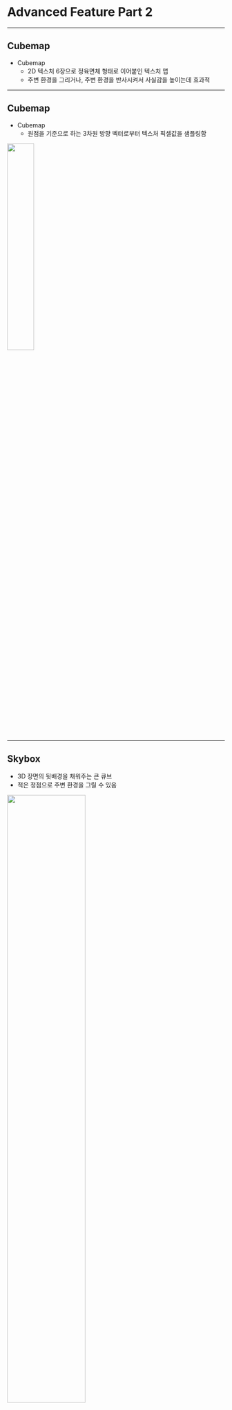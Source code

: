 # Advanced Feature Part 2

---

## Cubemap

- Cubemap
  - 2D 텍스처 6장으로 정육면체 형태로 이어붙인 텍스처 맵
  - 주변 환경을 그리거나, 주변 환경을 반사시켜서 사실감을 높이는데 효과적

---

## Cubemap

- Cubemap
  - 원점을 기준으로 하는 3차원 방향 벡터로부터 텍스처 픽셀값을 샘플링함

<div>
<img src="/opengl_course/note/images/12_cubemap_sampling.png" width="35%" />
</div>

---

## Skybox

- 3D 장면의 뒷배경을 채워주는 큰 큐브
- 적은 정점으로 주변 환경을 그릴 수 있음

<div>
<img src="/opengl_course/note/images/12_cubemap_skybox_example.png" width="60%" />
</div>

---

## Skybox

- 예제 다운로드
  - [learnopengl.com/img/textures/skybox.zip](https://learnopengl.com/img/textures/skybox.zip)
  - 압축을 풀어서 `image/skybox` 디렉토리에 저장

<div>
<img src="/opengl_course/note/images/12_cubemap_skybox_developed.png" width="55%" />
</div>

---

## Cubemap Creation

- `src/texture.h`에 큐브 텍스처를 위한 `CubeTexture` 클래스 선언 추가

```cpp
CLASS_PTR(CubeTexture)
class CubeTexture {
public:
  static CubeTextureUPtr CreateFromImages(
    const std::vector<Image*> images);
  ~CubeTexture();

  const uint32_t Get() const { return m_texture; }
  void Bind() const;
private:
  CubeTexture() {}
  bool InitFromImages(const std::vector<Image*> images);
  uint32_t m_texture { 0 };
};
```

---

## Cubemap Creation

- `src/texture.cpp`에 `CubeTexture` 클래스의 멤버 메소드 구현 추가

```cpp

CubeTextureUPtr CubeTexture::CreateFromImages(const std::vector<Image*> images) {
  auto texture = CubeTextureUPtr(new CubeTexture());
  if (!texture->InitFromImages(images))
    return nullptr;
  return std::move(texture);
}

CubeTexture::~CubeTexture() {
  if (m_texture) {
    glDeleteTextures(1, &m_texture);
  }
}

void CubeTexture::Bind() const {
  glBindTexture(GL_TEXTURE_CUBE_MAP, m_texture);    
}

bool CubeTexture::InitFromImages(const std::vector<Image*> images) {
  glGenTextures(1, &m_texture);
  Bind();

  glTexParameteri(GL_TEXTURE_CUBE_MAP, GL_TEXTURE_MIN_FILTER, GL_LINEAR);
  glTexParameteri(GL_TEXTURE_CUBE_MAP, GL_TEXTURE_MAG_FILTER, GL_LINEAR);
  glTexParameteri(GL_TEXTURE_CUBE_MAP, GL_TEXTURE_WRAP_S, GL_CLAMP_TO_EDGE);
  glTexParameteri(GL_TEXTURE_CUBE_MAP, GL_TEXTURE_WRAP_T, GL_CLAMP_TO_EDGE);
  glTexParameteri(GL_TEXTURE_CUBE_MAP, GL_TEXTURE_WRAP_R, GL_CLAMP_TO_EDGE);

  for (uint32_t i = 0; i < (uint32_t)images.size(); i++) {
    auto image = images[i];
    GLenum format = GL_RGBA;
    switch (image->GetChannelCount()) {
        default: break;
        case 1: format = GL_RED; break;
        case 2: format = GL_RG; break;
        case 3: format = GL_RGB; break;
    }

    glTexImage2D(GL_TEXTURE_CUBE_MAP_POSITIVE_X + i, 0, GL_RGB,
      image->GetWidth(), image->GetHeight(), 0,
      format, GL_UNSIGNED_BYTE,
      image->GetData());
  }

  return true;
}
```

---

## OpenGL Remarks

- `GL_TEXTURE_2D`가 아닌 `GL_TEXTURE_CUBE_MAP` 사용
- wrapping 옵션에 `GL_TEXTURE_WRAP_R` 까지 설정
- `glTexImage2D()`를 호출할 때 `GL_TEXTURE_CUBE_MAP_POSITIVE_X` 등
  6면의 이미지를 텍스처 메모리에 복사

---

## Cubemap Loading

- `src/image.h`, `src/image.cpp` 수정
  - 이미지 수직 플리핑을 파라미터로 조정할 수 있도록 함

```cpp
class Image {
  static ImageUPtr Load(const std::string& filepath, bool flipVertical = true);
  // ...
  bool LoadWithStb(const std::string& filepath, bool flipVertical);
  // ...
};
```

```cpp [1, 3, 5-6]
ImageUPtr Image::Load(const std::string& filepath, bool flipVertical) {
  auto image = ImageUPtr(new Image());
  if (!image->LoadWithStb(filepath, flipVertical))
// ...
bool Image::LoadWithStb(const std::string& filepath, bool flipVertical) {
    stbi_set_flip_vertically_on_load(flipVertical);
```

---

## Skybox Program

- Skybox를 그리기 위한 쉐이더 작성
  - `shader/skybox.vs`

```glsl
#version 330 core

layout (location = 0) in vec3 aPos;
out vec3 texCoord;

uniform mat4 transform;

void main() {
  texCoord = aPos;
  gl_Position = transform * vec4(aPos, 1.0);
}
```

---

## Skybox Program

- Skybox를 그리기 위한 쉐이더 작성
  - `shader/skybox.fs`

```glsl
#version 330 core
out vec4 fragColor;
in vec3 texCoord;

uniform samplerCube skybox;

void main() {
    fragColor = texture(skybox, texCoord);
}
```

---

## Skybox Draw

- `Context` 클래스에 Skybox 텍스처와 Skybox 프로그램을 위한
  멤버 추가

```cpp
  // cubemap
  CubeTextureUPtr m_cubeTexture;
  ProgramUPtr m_skyboxProgram;
```

---

## Skybox Draw

- `Context::Init()`에서 프로그램 및 텍스처 로딩

```cpp
  auto cubeRight = Image::Load("./image/skybox/right.jpg", false);
  auto cubeLeft = Image::Load("./image/skybox/left.jpg", false);
  auto cubeTop = Image::Load("./image/skybox/top.jpg", false);
  auto cubeBottom = Image::Load("./image/skybox/bottom.jpg", false);
  auto cubeFront = Image::Load("./image/skybox/front.jpg", false);
  auto cubeBack = Image::Load("./image/skybox/back.jpg", false);
  m_cubeTexture = CubeTexture::CreateFromImages({
    cubeRight.get(),
    cubeLeft.get(),
    cubeTop.get(),
    cubeBottom.get(),
    cubeFront.get(),
    cubeBack.get(),
  });
  m_skyboxProgram = Program::Create("./shader/skybox.vs", "./shader/skybox.fs");
```

---

## Skybox Draw

- `Context::Render()`에서 기본 큐브를 이용하여 렌더링

```cpp [2, 8-15]
  auto projection = glm::perspective(glm::radians(45.0f),
    (float)m_width / (float)m_height, 0.01f, 100.0f);
  auto view = glm::lookAt(
    m_cameraPos,
    m_cameraPos + m_cameraFront,
    m_cameraUp);

  auto skyboxModelTransform =
      glm::translate(glm::mat4(1.0), m_cameraPos) *
      glm::scale(glm::mat4(1.0), glm::vec3(50.0f));
  m_skyboxProgram->Use();
  m_cubeTexture->Bind();
  m_skyboxProgram->SetUniform("skybox", 0);
  m_skyboxProgram->SetUniform("transform", projection * view * skyboxModelTransform);
  m_box->Draw(m_skyboxProgram.get());
```

---

## Skybox

- 빌드 및 실행 결과

<div>
<img src="/opengl_course/note/images/12_cubemap_skybox_result.png" width="75%" />
</div>

---

## Environment Mapping

- 주변을 감싸고 있는 환경을 렌더링하고자 하는 오브젝트에 적용하는 방식
  - 주변 환경이 물체에 반사되거나
  - 주변 환경이 물체에 굴절되서 보이는 경우

---

## Environment Mapping

- 반사
  - 시선 벡터와 물체의 법선 벡터를 이용하여 반사 벡터를 계산
  - 벡터 방향으로부터 큐브맵 텍스처의 픽셀값을 가져옴

<div>
<img src="/opengl_course/note/images/12_cubemap_environment_map_reflection_explain.png" width="35%" />
</div>

---

## Environment Mapping

- `shader/env_map.vs` 추가

```glsl
#version 330 core
layout (location = 0) in vec3 aPos;
layout (location = 1) in vec3 aNormal;

out vec3 normal;
out vec3 position;

uniform mat4 model;
uniform mat4 view;
uniform mat4 projection;

void main() {
    normal = mat3(transpose(inverse(model))) * aNormal;
    position = vec3(model * vec4(aPos, 1.0));
    gl_Position = projection * view * vec4(position, 1.0);
}
```

---

## Environment Mapping

- `shader/env_map.fs` 추가

```glsl
#version 330 core

out vec4 fragColor;

in vec3 normal;
in vec3 position;

uniform vec3 cameraPos;
uniform samplerCube skybox;

void main() {
    vec3 I = normalize(position - cameraPos);
    vec3 R = reflect(I, normalize(normal));
    fragColor = vec4(texture(skybox, R).rgb, 1.0);
}
```

---

## Environment Mapping

- `Context` 클래스에 프로그램을 위한 멤버 추가

```cpp [4]
    // cubemap
    CubeTextureUPtr m_cubeTexture;
    ProgramUPtr m_skyboxProgram;
    ProgramUPtr m_envMapProgram;
```

---

## Environment Mapping

- `Context::Init()` 에서 프로그램 로드

```cpp [3-4]
  m_skyboxProgram = Program::Create(
    "./shader/skybox.vs", "./shader/skybox.fs");
  m_envMapProgram = Program::Create(
    "./shader/env_map.vs", "./shader/env_map.fs");
```

---

## Environment Mapping

- `Context::Render()` 에서 `m_envMapProgram`을
  이용하여 박스 그리기

```cpp
  modelTransform =
    glm::translate(glm::mat4(1.0f), glm::vec3(1.0f, 0.75f, -2.0f)) *
    glm::rotate(glm::mat4(1.0f), glm::radians(40.0f), glm::vec3(0.0f, 1.0f, 0.0f)) *
    glm::scale(glm::mat4(1.0f), glm::vec3(1.5f, 1.5f, 1.5f));
  m_envMapProgram->Use();
  m_envMapProgram->SetUniform("model", modelTransform);
  m_envMapProgram->SetUniform("view", view);
  m_envMapProgram->SetUniform("projection", projection);
  m_envMapProgram->SetUniform("cameraPos", m_cameraPos);
  m_cubeTexture->Bind();
  m_envMapProgram->SetUniform("skybox", 0);
  m_box->Draw(m_envMapProgram.get());
```

---

## Environment Mapping

- 빌드 및 실행 결과

<div>
<img src="/opengl_course/note/images/12_cubemap_environment_map_reflection_result.png" width="75%" />
</div>

---

## Environment Mapping

- 보통 단독으로 사용하지는 않고 일반 쉐이더 (phong, PBS 등)에 섞어서 사용
- cube map에서만 색상을 가져오므로 근처의 오브젝트가 비치지 않아서 비현실성이
  있음

---

## Environment Mapping

- Reflection(반사) 외에도 Refraction(굴절)로도 구현 가능
  - 굴절률 수치를 바탕으로 굴절각 계산
  - glsl에서 제공하는 `refract()` 함수를 사용하여 굴절된 벡터 계산

<div>
<img src="/opengl_course/note/images/12_cubemap_environment_map_refraction_explain.png" width="35%" />
</div>

---

## Environment Mapping

- Dynamic environment map
  - 고정된 이미지를 로딩하는 형태가 아닌, 매 프레임마다 변하는 환경 맵
  - Framebuffer를 이용하여 매 프레임 cube map의 각 면을 렌더링
  - 결국 6번의 렌더링이 사전에 이루어져야 하므로 성능에 영향을 미침

---

## Advanced Data

- VBO, IBO의 데이터를 관리하는 방법
  - 지금까지 사용했던 VBO에 데이터 관리: `glBufferData()`
  - `glBufferData()`에 메모리 포인터 인자에 `nullptr`을
    넘겨주면, 메모리 할당만 하고 복사는 일어나지 않음

---

## Advanced Data

- OpenGL에서 제공하는 버퍼 데이터 업데이트 방법
  - 일부 복사: `glBufferSubData()`
  - 직접 억세스: `glMapBuffer()` / `glUnmapBuffer()`
  - 버퍼에서 버퍼로 복사하기: `glCopyBufferSubData()`

---

## Advanced Data

- `glBufferSubData(target, offset, size, ptr)`
  - `target`에 바인딩된 버퍼에 `offset`부터 `size`
    만큼의 공간에 `ptr`부터 `size` 만큼의 데이터를 복사

```cpp
// Range: [24, 24 + sizeof(data)]
glBufferSubData(GL_ARRAY_BUFFER, 24, sizeof(data), &data);
```

---

## Advanced Data

- `glMapBuffer(target, usage)`
  - `target`에 바인딩된 버퍼에 `usage` 목적으로 접근 가능한
    데이터 포인터를 가져옴
- `glUnmapBuffer(target)`
  - 포인터를 통한 버퍼 접근 종료

---

## Advanced Data

```cpp
float data[] = {
  0.5f, 1.0f, -0.35f
  [...]
};
glBindBuffer(GL_ARRAY_BUFFER, buffer);
// get pointer
void *ptr = glMapBuffer(GL_ARRAY_BUFFER, GL_WRITE_ONLY);
// now copy data into memory
memcpy(ptr, data, sizeof(data));
// make sure to tell OpenGL we’re done with the pointer
glUnmapBuffer(GL_ARRAY_BUFFER);
```

---

## Advanced Data

- `glCopyBufferSubData(rtarget, wtarget, roffset, woffset, size)`
  - `rtarget`에 바인딩된 버퍼의 `roffset`부터 `size` 만큼의 데이터를
    `wtarget`에 바인딩된 버퍼의 `wtarget`부터 `size` 만큼의 공간에
    복사

```cpp
glBindBuffer(GL_COPY_READ_BUFFER, vbo1);
glBindBuffer(GL_COPY_WRITE_BUFFER, vbo2);
glCopyBufferSubData(GL_COPY_READ_BUFFER, GL_COPY_WRITE_BUFFER,
  0, 0, 8 * sizeof(float));
```

---

## Advanced Data

- Additional note
  - `glTexSubImage2D()`
    - 이미 GPU 메모리가 할당된 2D texture에 새로운 CPU 이미지 데이터를
      업데이트하고 싶을때 사용하는 함수

```cpp
glBindBuffer(GL_TEXTURE_2D, texture);
glTexSubImage2D(GL_TEXTURE_2D, level,
  xoffset, yoffset, width, height,
  GL_RGBA, GL_UNSIGNED_BYTE, imageptr);
```

---

## Advanced GLSL

- Built-in variable
  - shader 내에서 사용할 수 있는 미리 선언된 변수
  - vertex shader의 gl_Position은 built-in output variable
  - 그 외의 built-in variable을 알아보자

---

## GLSL Built-in variable

- `gl_PointSize`
  - `GL_POINTS`를 이용하여 점을 그리고자 할 경우
    vertex shader에서 설정할 수 있는 점의 크기값
  - `glEnable(GL_PROGRAM_POINT_SIZE);` 으로 활성화 한 뒤
    사용 가능

```glsl
void main() {
  gl_Position = projection * view * model * vec4(aPos, 1.0);
  gl_PointSize = gl_Position.z;
}
```

---

## GLSL Built-in variable

- `gl_VertexID`
  - 현재 vertex shader에서 처리 중인 정점의 인덱스
- `gl_FragCoord`
  - fragment shader에서 사용할 수 있는 현재 픽셀의 화면상 위치값

---

## GLSL Built-in variable

```glsl
void main() {
  if(gl_FragCoord.x < 400)
    FragColor = vec4(1.0, 0.0, 0.0, 1.0);
  else
    FragColor = vec4(0.0, 1.0, 0.0, 1.0);
}
```

<div>
<img src="/opengl_course/note/images/12_glsl_fragcoord.png" width="40%" />
</div>

---

## GLSL Built-in variable

- `gl_FrontFacing`
  - fragment shader에서 사용할 수 있음
  - 현재 픽셀이 앞면인지 혹은 뒷면인지를 알 수 있는 bool 값
  - 앞면 / 뒷면에 따라 다른 재질을 입히거나 할 때 유용

---

## GLSL Built-in variable

```glsl
#version 330 core
out vec4 FragColor;

in vec2 TexCoords;

uniform sampler2D frontTexture;
uniform sampler2D backTexture;

void main() {
  if(gl_FrontFacing)
    FragColor = texture(frontTexture, TexCoords);
  else
    FragColor = texture(backTexture, TexCoords);
}
```

---

## GLSL Built-in variable

<div>
<img src="/opengl_course/note/images/12_glsl_frontfacing.png" width="50%" />
</div>

---

## GLSL Built-in variable

- `gl_FragDepth`
  - fragment shader에서 픽셀의 깊이값을 직접 설정할 수 있게 해주는 변수
  - `gl_FragCoord`는 read-only
    - 기본: `gl_FragDepth = gl_FragCoord.z;`
  - 이 값을 사용하기 시작하면 early depth test가 비활성화 된다는 단점이 있음

---

## Advanced GLSL

- Interface block
  - vertex shader와 fragment shader 간의 link가 제대로 되려면
    둘 사이의 in/out 변수 연결이 제대로 이루어져야함
  - 이를 관리 하기 위한 `struct` 비슷한 변수 그룹
  - 구조체와 마찬가지로 `.` 연산자를 이용하여 변수 접근

```glsl
out VS_OUT {
  vec2 TexCoords;
} vs_out;
```

---

## Interface Block

```glsl [8-10, 14]
#version 330 core
layout (location = 0) in vec3 aPos;
layout (location = 1) in vec2 aTexCoords;

uniform mat4 model;
uniform mat4 view;
uniform mat4 projection;
out VS_OUT {
  vec2 TexCoords;
} vs_out;

void main() {
  gl_Position = projection * view * model * vec4(aPos, 1.0);
  vs_out.TexCoords = aTexCoords;
}
```

---

## Interface Block

- 블록 이름 `VS_OUT`은 동일해야 되지만 변수명은 달라도 상관 없음

```glsl [5-7, 11]
#version 330 core

out vec4 FragColor;

in VS_OUT {
  vec2 TexCoords;
} fs_in;
uniform sampler2D texture;

void main() {
  FragColor = texture(texture, fs_in.TexCoords);
}
```

---

## Advanced GLSL

- Uniform buffer object (UBO)
  - 여러 shader program들이 같은 uniform variable을 사용하는 경우가 많음
    - `model`, `view`, `projection` 등의 transform 등
  - 다른 program을 사용할때마다 uniform 변수를 새로 설정해주는 번거로움이 있음
  - UBO를 사용하면 모든 shader들이 같이 사용할 수 있는 global uniform
    설정 가능

---

## Uniform Buffer Object

- UBO 생성 방법
  - VBO, IBO와 마찬가지로 `glGenBuffers()` 함수로 생성
  - `GL_UNIFORM_BUFFER`를 타겟으로 바인딩
  - `glBufferData()`, `glBufferSubData()` 등으로 데이터 복사

---

## Uniform Buffer Object

```glsl
#version 330 core

layout (location = 0) in vec3 aPos;

layout (std140) uniform Matrices {
  mat4 projection;
  mat4 view;
};

uniform mat4 model;

void main() {
  gl_Position = projection * view * model * vec4(aPos, 1.0);
}
```

---

## Uniform Buffer Object

- `layout (std140)`
  - 메모리 레이아웃 설정
  - 기본 레이아웃의 경우 최적화가 이루어짐
    - GPU 메모리의 접근 효율성을 위해 4/16바이트 단위로 정렬됨
  - `std140` 메모리 레이아웃의 경우 메모리 공간은 다소 많이
    사용하지만 예측가능한 레이아웃 제공

---

## Uniform Buffer Object

| **타입**     |  **레이아웃 규칙**  |
|----------|----------------|
| 스칼라값  |    4 byte      |
| vecN     |    16 byte     |
| 스칼라값 / vecN 의 배열 | 16 * (배열 개수) byte |
| matN     | 16 * N byte |
| 구조체    | 16 byte 크기로 정렬 |

---

## Uniform Buffer Object

```glsl
layout (std140) uniform ExampleBlock {
                   // base alignment // aligned offset
  float value;     // 4              // 0
  vec3 vector;     // 16             // 16 (multiple of 16: 4->16)
  mat4 matrix;     // 16             // 32 (column 0)
                   // 16             // 48 (column 1)
                   // 16             // 64 (column 2)
                   // 16             // 80 (column 3)
  float values[3]; // 16             // 96 (values[0])
                   // 16             // 112 (values[1])
                   // 16             // 128 (values[2])
  bool boolean;    // 4              // 144
  int integer;     // 4              // 148
};
```

---

## Uniform Buffer Object

- UBO 사용하기
  - 데이터 입력

```glsl
unsigned int uboExampleBlock;
glGenBuffers(1, &uboExampleBlock);
glBindBuffer(GL_UNIFORM_BUFFER, uboExampleBlock);
glBufferData(GL_UNIFORM_BUFFER, 152, NULL, GL_STATIC_DRAW); // 152 bytes
glBindBuffer(GL_UNIFORM_BUFFER, 0);
```

---

## Uniform Buffer Object

- UBO 사용하기
  - `programId`가 가진 `Lights` 유니폼 블럭이
    2번 UBO를 가져다 쓰도록 바인딩
  - `uboExampleBlock`을 2번 UBO로 바인딩

```cpp
auto lightIndex = glGetUniformBlockIndex(programId, "Lights");
glUniformBlockBinding(programId, lightIndex, 2);
glBindBufferBase(GL_UNIFORM_BUFFER, 2, uboExampleBlock);
```

---

## Geometry Shader

- Vertex shader와 Fragment shader 사이에 추가할 수 있는 shader
- 하나의 primitive를 입력받음
- 이를 다른 primitive로 출력할 수 있는 기능을 제공

---

## Geometry Shader

- point primitive를 line strip primitive로 바꾸는 예제

```glsl
#version 330 core

layout (points) in;
layout (line_strip, max_vertices = 2) out;

void main() {
  gl_Position = gl_in[0].gl_Position + vec4(-0.1, 0.0, 0.0, 0.0);
  EmitVertex();

  gl_Position = gl_in[0].gl_Position + vec4( 0.1, 0.0, 0.0, 0.0);
  EmitVertex();

  EndPrimitive();
}
```

---

## Geometry Shader

- 입력 받고자 하는 primitive를 `layout () in`에 정의
- 출력할 primitive를 `layout () out`에 명시
- `EmitVertex()` 함수로 `gl_Position`에 설정된 정점을 생성함
- `EndPrimitive()`로 현재까지 생성한 정점들을 묶은 primitive 생성

---

## Geomoetry Shader

- 사용례 1: exploding object
  - 삼각형을 입력받아서 각 삼각형의 normal 방향으로 위치를 약간 움직이기

<div>
<img src="/opengl_course/note/images/12_geometry_shader_exploding_object.png" width="40%" />
</div>

---

## Geomoetry Shader

- 사용례 2: normal vector visualization
  - 삼각형의 normal 방향을 계산하여 line 형태로 primitive를 생성하여
    normal vector를 시각화

<div>
<img src="/opengl_course/note/images/12_geometry_shader_normal_vector.png" width="40%" />
</div>

---

## Instancing

- 동일한 오브젝트를 여러번 그려야 하는 경우
  - 수풀 그리기: 몇개의 vertex로 되어 있는 풀 object를 여러번 그리기
  - `glDrawArrays()`와 같은 함수를 여러번 호출하면 성능 저하가 발생

```cpp
for (unsigned int i = 0; i < amount_of_models_to_draw; i++) {
  DoSomePreparations(); // bind VAO, bind textures, set uniforms etc.
  glDrawArrays(GL_TRIANGLES, 0, amount_of_vertices);
}
```

---

## Instancing

- Instancing
  - 여러 오브젝트를 한번의 draw call로 그리도록 해주는 기능
  - CPU -> GPU 간 통신을 줄여서 성능 저하를 방지
  - `glDrawArraysInstanced()`, `glDrawElementsInstanced()`
    함수 사용
  - 파라미터로 인스턴스의 개수를 제공

---

## Instancing

- `gl_InstanceID`
  - vertex shader 내에서 제공하는 built-in variable
  - 서로 다른 instance를 구분짓는 용도로 사용

---

## Instancing

- uniform을 사용하여 instanced drawing 하는 방법

```glsl
#version 330 core

layout (location = 0) in vec2 aPos;
layout (location = 1) in vec3 aColor;

out vec3 fColor;
uniform vec2 offsets[100];

void main() {
  vec2 offset = offsets[gl_InstanceID];
  gl_Position = vec4(aPos + offset, 0.0, 1.0);
  fColor = aColor;
}
```

```cpp
glBindVertexArray(quadVAO);
glDrawArraysInstanced(GL_TRIANGLES, 0, 6, 100);
```

---

## Instancing

- 결과

<div>
<img src="/opengl_course/note/images/12_instanced_draw.png" width="60%" />
</div>

---

## Instancing

- VBO를 이용하여 instanced drawing 하는 방법

```cpp
unsigned int instanceVBO;
glGenBuffers(1, &instanceVBO);
glBindBuffer(GL_ARRAY_BUFFER, instanceVBO);
glBufferData(GL_ARRAY_BUFFER, sizeof(glm::vec2) * 100,
  &translations[0], GL_STATIC_DRAW);
glBindBuffer(GL_ARRAY_BUFFER, 0);

// vertex attribute 0, 1 setting ...
glEnableVertexAttribArray(2);
glBindBuffer(GL_ARRAY_BUFFER, instanceVBO);
glVertexAttribPointer(2, 2, GL_FLOAT, GL_FALSE, 2*sizeof(float), (void*)0);
glBindBuffer(GL_ARRAY_BUFFER, 0);
glVertexAttribDivisor(2, 1);
```

---

## Instancing

- `glVertexAttribDivisor(n, div)`
  - `n`번째 attribute를 `div`개의 instance가 등장할때마다 업데이트하도록 설정
  - `glVertexAttribDivisor(2, 1)`
    - 2번째 attribute (offset) 은 `gl_VertexID`가 아닌
      `gl_InstanceID`가 1 증가할 때마다 값이 달라짐

---

## Instancing

- VBO를 이용하여 instanced drawing 하는 방법
  - `aPos[gl_VertexID] + aOffset[gl_InstanceID]`

```glsl
#version 330 core

layout (location = 0) in vec2 aPos;
layout (location = 1) in vec3 aColor;
layout (location = 2) in vec2 aOffset;

out vec3 fColor;

void main() {
  gl_Position = vec4(aPos + aOffset, 0.0, 1.0);
  fColor = aColor;
}
```

---

## Anti-aliasing

- 앨리어싱 (aliasing) 현상
  - 렌더링된 오브젝트의 경계 부분에 도트로 된 계단이 눈에 띄는 현상

<div>
<img src="/opengl_course/note/images/12_aliasing.png" width="40%" />
</div>

---

## Anti-aliasing

- 앨리어싱 현상의 원인
  - 삼각형을 픽셀로 전환 (rasterization) 할 때 경계 부분을 채울지
    말지 두 경우만 있기 때문에 발생

<div>
<img src="/opengl_course/note/images/12_aliasing_rasterizer_before.png" height="25%" />
<img src="/opengl_course/note/images/12_aliasing_rasterizer_after.png" height="25%" />
</div>

---

## Anti-aliasing

- Anti-aliasing
  - 계단 현상을 없애는 기법을 총칭함
  - 예전의 기법: Supersampling Anti-Aliasing (SSAA)
    - 원래 해상도보다 더 큰 해상도로 렌더링
    - 렌더링된 영상을 작게 다운샘플링
    - 큰 해상도로 렌더링할때 매우 비용이 커지는 문제 발생
  - **Multisample Anti-Aliasing (MSAA)**
    - OpenGL에서 기본으로 제공하는 anti-aliasing 기법

---

## Anti-aliasing

- MSAA 아이디어
  - 한 픽셀이 삼각형 안에 들어갈지 말지를 픽셀의 중심 위치 하나가
    아닌, 여러 위치에 대해서 조사하자 (multi-sample)
  - 삼각형 안에 포함된 샘플의 개수에 따라 알파값을 조절하자

<div>
<img src="/opengl_course/note/images/12_aliasing_msaa_idea.png" height="30%" />
</div>

---

## Anti-aliasing

- MSAA 아이디어

<div>
<img src="/opengl_course/note/images/12_aliasing_rasterizer_msaa_before.png" height="25%" />
<img src="/opengl_course/note/images/12_aliasing_rasterizer_msaa_after.png" height="25%" />
</div>

---

## Anti-aliasing

- MSAA 적용하기
  - window 생성전 glfw에게 multisample 활성화 요청
```cpp
glfwWindowHint(GLFW_SAMPLES, 4);
```
  - `glEnable()` 함수로 MSAA 활성화
```cpp
glEnable(GL_MULTISAMPLE);
```

---

## Anti-aliasing

- post processing 관련 코드 주석 처리 후 실행

<div>
<img src="/opengl_course/note/images/12_aliasing_msaa_before.png" width="45%" />
<img src="/opengl_course/note/images/12_aliasing_msaa_after.png" width="45%" />
</div>

---

## Anti-aliasing

- post processing 관련 코드 주석 처리 후 실행

<div>
<img src="/opengl_course/note/images/12_aliasing_msaa_before_closeup.png" width="45%" />
<img src="/opengl_course/note/images/12_aliasing_msaa_after_closeup.png" width="45%" />
</div>

---

## Anti-aliasing

- Off-screen MSAA
  - 직접 생성한 framebuffer에 MSAA를 활성화하는 방법
  - texture target을 `GL_TEXTURE_2D_MULTISAMPLE`로 사용하기

```cpp
// creating texture for render target
glBindTexture(GL_TEXTURE_2D_MULTISAMPLE, tex);
glTexImage2DMultisample(GL_TEXTURE_2D_MULTISAMPLE, samples, GL_RGBA,
  width, height, GL_TRUE);
glBindTexture(GL_TEXTURE_2D_MULTISAMPLE, 0);
// attaching texture to framebuffer
glFramebufferTexture2D(GL_FRAMEBUFFER, GL_COLOR_ATTACHMENT0,
  GL_TEXTURE_2D_MULTISAMPLE, tex, 0);
```

---

## Anti-aliasing

- Off-screen MSAA
  - render buffer 설정시에도 multi sample을 위한 함수를 대신 사용

```cpp
glRenderbufferStorageMultisample(GL_RENDERBUFFER,
  4, GL_DEPTH24_STENCIL8, width, height);
```

---

## Anti-aliasing

- Off-screen MSAA
  - `GL_TEXTURE_2D`에 직접 그림을 그리는 형태가 아니므로 resolve 단계가 필요함
    - `GL_TEXTURE_2D_MULTISAMPLE` 텍스처의 픽셀을 `GL_TEXTURE_2D` 텍스처로
      옮기는 작업

---

## Anti-aliasing

- Off-screen MSAA

```cpp
unsigned int msFBO = CreateFBOWithMultiSampledAttachments();
// then create another FBO with a normal texture color attachment [...]
glFramebufferTexture2D(GL_FRAMEBUFFER, GL_COLOR_ATTACHMENT0,
  GL_TEXTURE_2D, screenTexture, 0);
// [...]
while(!glfwWindowShouldClose(window)) {
  // [...]
  glBindFramebuffer(msFBO);
  ClearFrameBuffer();
  DrawScene();
  // now resolve multisampled buffer(s) into intermediate FBO
  glBindFramebuffer(GL_READ_FRAMEBUFFER, msFBO);
  glBindFramebuffer(GL_DRAW_FRAMEBUFFER, intermediateFBO);
  glBlitFramebuffer(0, 0, width, height,
    0, 0, width, height, GL_COLOR_BUFFER_BIT, GL_NEAREST);
  // now scene is stored in 2D texture, use that for post-processing
  glBindFramebuffer(GL_FRAMEBUFFER, 0);
  ClearFramebuffer();
  glBindTexture(GL_TEXTURE_2D, screenTexture);
  DrawPostProcessingQuad();
  // [...]
}
```

---

## Congratulation!
### 수고하셨습니다!